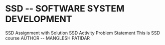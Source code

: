 # SSD -- SOFTWARE SYSTEM DEVELOPMENT
SSD  Assignment with Solution
SSD Activity Problem Statement
This is SSD course 
AUTHOR -- MANGLESH PATIDAR

